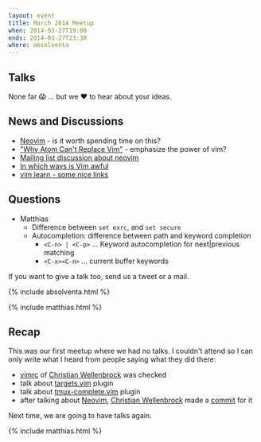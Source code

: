 ```yaml
---
layout: event
title: March 2014 Meetup
when: 2014-03-27T19:00
ends: 2014-03-27T23:30
where: absolventa
---
```


## Talks

None far :scream: ... but we :heart: to hear about your ideas.


## News and Discussions

- [Neovim](https://github.com/neovim/neovim) - is it worth spending time on this?
- ["Why Atom Can't Replace Vim"](https://medium.com/p/433852f4b4d1) - emphasize the power of vim?
- [Mailing list discussion about neovim](https://groups.google.com/forum/#!topic/vim_dev/x0BF9Y0Uby8)
- [In which ways is Vim awful](http://vim-wiki.mawercer.de/wiki/topic/in-which-way-does-vim-suck.html)
- [vim learn - some nice links](https://github.com/t9md/vim-learn)


## Questions

- Matthias
  - Difference between `set exrc`, and `set secure`
  - Autocompletion: difference between path and keyword completion
    - `<C-n> | <C-p>` ... Keyword autocompletion for next|previous matching
    - `<C-x><C-n>` ... current buffer keywords


If you want to give a talk too, send us a tweet or a mail.

{% include absolventa.html %}

{% include matthias.html %}


## Recap

This was our first meetup where we had no talks. I couldn't attend so I can only write what I heard from people saying
what they did there:


- [vimrc](https://github.com/wellle/dotfiles/blob/master/vimrc) of [Christian Wellenbrock](https://github.com/wellle) was checked
- talk about [targets.vim](https://github.com/wellle/targets.vim) plugin
- talk about [tmux-complete.vim](https://github.com/wellle/tmux-complete.vim) plugin
- after talking about [Neovim](https://github.com/neovim/neovim), [Christian Wellenbrock](https://github.com/wellle) made a [commit](https://github.com/neovim/neovim/commit/79321c62d504674d26de1d70a4832cfad7fb976e) for it


Next time, we are going to have talks again.


{% include matthias.html %}
